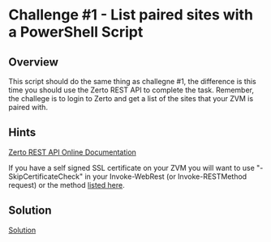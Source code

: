 # Challenge #1 - List paired sites with a PowerShell Script

## Overview

This script should do the same thing as challegne #1, the difference is this time you should use the Zerto REST API to complete the task. Remember, the challege is to login to Zerto and get a list of the sites that your ZVM is paired with.

## Hints

[Zerto REST API Online Documentation](http://s3.amazonaws.com/zertodownload_docs/Latest/Zerto%20Virtual%20Replication%20REST%20APIs%20Online%20Help/index.html)

If you have a self signed SSL certificate on your ZVM you will want to use "-SkipCertificateCheck" in your Invoke-WebRest (or Invoke-RESTMethod request) or the method [listed here](https://github.com/Zerto-TA-Public/Script-Templates/blob/master/TIP-PoSH-Ignore-Self-Signed-SSL.ps1). 

## Solution

[Solution](https://github.com/Zerto-TA-Public/Script-Templates/blob/master/Template-REST-From-PoSH.ps1)
